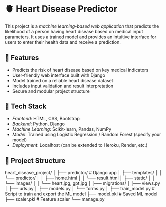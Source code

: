 # 🫀 Heart Disease Predictor

This project is a *machine learning-based web application* that predicts the likelihood of a person having heart disease based on medical input parameters. It uses a trained model and provides an intuitive interface for users to enter their health data and receive a prediction.

## 🚀 Features

- Predicts the risk of heart disease based on key medical indicators
- User-friendly web interface built with Django
- Model trained on a reliable heart disease dataset
- Includes input validation and result interpretation
- Secure and modular project structure

## 🧠 Tech Stack

- *Frontend*: HTML, CSS, Bootstrap
- *Backend*: Python, Django
- *Machine Learning*: Scikit-learn, Pandas, NumPy
- *Model*: Trained using Logistic Regression / Random Forest (specify your model)
- *Deployment*: Localhost (can be extended to Heroku, Render, etc.)

## 📁 Project Structure
heart_disease_project/ │ ├── predictor/               # Django app │   ├── templates/ │   │   └── predictor/ │   │       ├── home.html │   │       └── result.html │   ├── static/ │   │   └── images/ │   │       └── heart.jpg, gpt.jpg │   ├── migrations/ │   ├── views.py │   ├── urls.py │   ├── models.py │   └── forms.py │ ├── train_model.py          # Script to train and export the ML model ├── model.pkl               # Saved ML model ├── scaler.pkl              # Feature scaler └── manage.py
